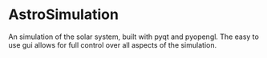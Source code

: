 # AstroSimulation
An simulation of the solar system, built with pyqt and pyopengl. The easy to use gui allows for full control over all aspects of the simulation. 
